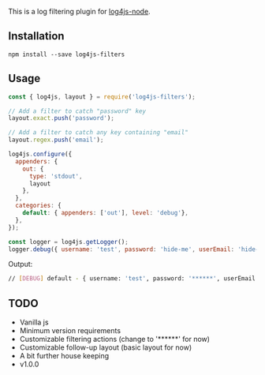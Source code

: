 This is a log filtering plugin for [log4js-node](https://log4js-node.github.io/log4js-node/).

## Installation

```
npm install --save log4js-filters
```

## Usage

```javascript
const { log4js, layout } = require('log4js-filters');

// Add a filter to catch "password" key
layout.exact.push('password');

// Add a filter to catch any key containing "email"
layout.regex.push('email');

log4js.configure({
  appenders: {
    out: {
      type: 'stdout',
      layout
    },
  },
  categories: {
    default: { appenders: ['out'], level: 'debug'},
  },
});

const logger = log4js.getLogger();
logger.debug({ username: 'test', password: 'hide-me', userEmail: 'hide-me@example.com' });
```

Output:

```bash
// [DEBUG] default - { username: 'test', password: '******', userEmail: '******' }
```

## TODO
* Vanilla js
* Minimum version requirements
* Customizable filtering actions (change to '******' for now)
* Customizable follow-up layout (basic layout for now)
* A bit further house keeping
* v1.0.0
